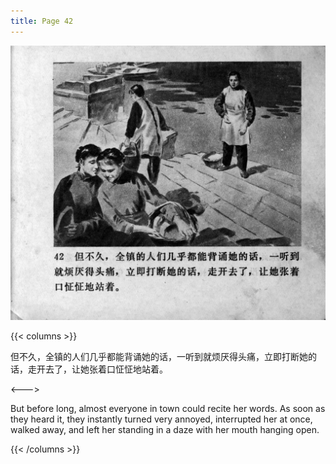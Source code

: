 ```yaml
---
title: Page 42
---
```


![zhufu panel](./../../images/zhufu/seifert0772_zf_0047_042.jpg)

{{< columns >}}

但不久，全镇的人们几乎都能背诵她的话，一听到就烦厌得头痛，立即打断她的话，走开去了，让她张着口怔怔地站着。

<--->

But before long, almost everyone in town could recite her words. As soon as they heard it, they instantly turned very annoyed, interrupted her at once, walked away, and left her standing in a daze with her mouth hanging open. 

{{< /columns >}}
